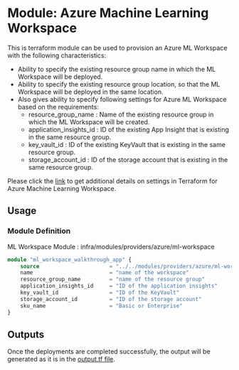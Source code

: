# Module:  Azure Machine Learning Workspace

This is terraform module can be used to provision an Azure ML Workspace with the following characteristics:

- Ability to specify the existing resource group name in which the ML Workspace will be deployed.
- Ability to specify the existing resource group location, so that the ML Workspace will be deployed in the same location.
- Also gives ability to specify following settings for Azure ML Workspace based on the requirements:
  - resource_group_name : Name of the existing resource group in which the ML Workspace will be created.
  - application_insights_id : ID of the existing App Insight that is existing in the same resource group.
  - key_vault_id : ID of the existing KeyVault that is existing in the same resource group.
  - storage_account_id : ID of the storage account that is existing in the same resource group.

Please click the [link](https://www.terraform.io/docs/providers/azurerm/r/machine_learning_workspace.html) to get additional details on settings in Terraform for Azure Machine Learning Workspace.

## Usage

### Module Definition

ML Workspace Module : infra/modules/providers/azure/ml-workspace

```terraform
module "ml_workspace_walkthrough_app" {
    source                      = "../../modules/providers/azure/ml-workspace"
    name                        = "name of the workspace"
    resource_group_name         = "name of the resource group"
    application_insights_id     = "ID of the application insights"
    key_vault_id                = "ID of the KeyVault"
    storage_account_id          = "ID of the storage account"
    sku_name                    = "Basic or Enterprise"
}
```

## Outputs

Once the deployments are completed successfully, the output will be generated as it is in the [output.tf file](./output.tf).